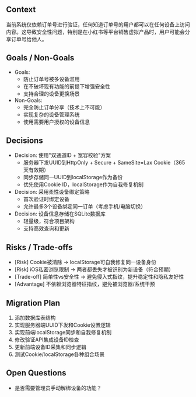 ## Context
当前系统仅依赖订单号进行验证，任何知道订单号的用户都可以在任何设备上访问内容。这导致安全性问题，特别是在小红书等平台销售虚拟产品时，用户可能会分享订单号给他人。

## Goals / Non-Goals
- Goals:
  - 防止订单号被多设备滥用
  - 在不破坏现有功能的前提下增强安全性
  - 支持合理的设备更换场景
- Non-Goals:
  - 完全防止订单分享（技术上不可能）
  - 实现复杂的设备管理系统
  - 使用需要用户授权的设备信息

## Decisions
- Decision: 使用"双通道ID + 宽容校验"方案
  - 服务器下发UUID到HttpOnly + Secure + SameSite=Lax Cookie（365天有效期）
  - 同步存储同一UUID到localStorage作为备份
  - 优先使用Cookie ID，localStorage作为自我修复机制
- Decision: 采用柔性设备绑定策略
  - 首次验证时绑定设备
  - 允许最多3个设备绑定同一订单（考虑手机/电脑切换）
- Decision: 设备信息存储在SQLite数据库
  - 轻量级，符合项目架构
  - 支持高效查询和更新

## Risks / Trade-offs
- [Risk] Cookie被清除 → localStorage可自我修复同一设备身份
- [Risk] iOS私密浏览限制 → 两者都丢失才被识别为新设备（符合预期）
- [Trade-off] 简单性vs安全性 → 避免侵入式指纹，提升稳定性和隐私友好性
- [Advantage] 不依赖浏览器特征指纹，避免被浏览器/系统干预

## Migration Plan
1. 添加数据库表结构
2. 实现服务器端UUID下发和Cookie设置逻辑
3. 实现前端localStorage同步和自我修复机制
4. 修改验证API集成设备ID检查
5. 更新前端设备ID采集和同步逻辑
6. 测试Cookie/localStorage各种组合场景

## Open Questions
- 是否需要管理员手动解绑设备的功能？